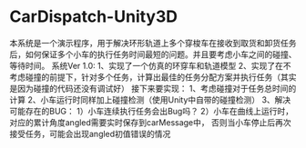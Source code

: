 # CarDispatch-Unity3D
  本系统是一个演示程序，用于解决环形轨道上多个穿梭车在接收到取货和卸货任务后，如何保证多个小车的执行任务时间最短的问题。并且要考虑小车之间的碰撞、等待时间。
系统Ver 1.0:
1、实现了一个仿真的环穿车和轨道模型
2、实现了在不考虑碰撞的前提下，针对多个任务，计算出最佳的任务分配方案并执行任务（其实是因为碰撞的代码还没有调试好）
接下来要实现：
1、考虑碰撞对于任务总时间的计算
2、小车运行时同样加上碰撞检测（使用Unity中自带的碰撞检测）
3、解决可能存在的BUG：
  1）小车连续执行任务会出Bug吗？
  2）小车在曲线上运行时，对应的累计角度angled需要实时保存到carMessage中，
     否则当小车停止后再次接受任务，可能会出现angled初值错误的情况
